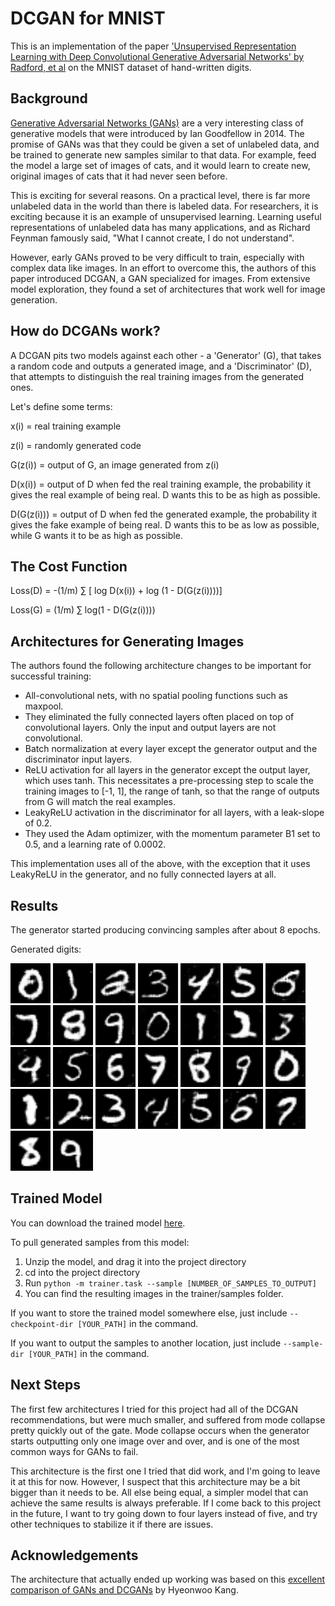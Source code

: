 # DCGAN for MNIST

This is an implementation of the paper ['Unsupervised Representation Learning with Deep Convolutional Generative Adversarial Networks' by Radford, et al](https://arxiv.org/pdf/1511.06434.pdf) on the MNIST dataset of hand-written digits.

## Background

[Generative Adversarial Networks (GANs)](https://papers.nips.cc/paper/5423-generative-adversarial-nets.pdf) are a very interesting class of generative models that were introduced by Ian Goodfellow in 2014. The promise of GANs was that they could be given a set of unlabeled data, and be trained to generate new samples similar to that data. For example, feed the model a large set of images of cats, and it would learn to create new, original images of cats that it had never seen before. 

This is exciting for several reasons. On a practical level, there is far more unlabeled data in the world than there is labeled data. For researchers, it is exciting because it is an example of unsupervised learning. Learning useful representations of unlabeled data has many applications, and as Richard Feynman famously said, "What I cannot create, I do not understand". 

However, early GANs proved to be very difficult to train, especially with complex data like images. In an effort to overcome this, the authors of this paper introduced DCGAN, a GAN specialized for images. From extensive model exploration, they found a set of architectures that work well for image generation.

## How do DCGANs work?

A DCGAN pits two models against each other - a 'Generator' (G), that takes a random code and outputs a generated image, and a 'Discriminator' (D), that attempts to distinguish the real training images from the generated ones. 

Let's define some terms:

x(i) = real training example

z(i) = randomly generated code

G(z(i)) = output of G, an image generated from z(i)

D(x(i)) = output of D when fed the real training example, the probability it gives the real example of being real. D wants this to be as high as possible. 

D(G(z(i))) = output of D when fed the generated example, the probability it gives the fake example of being real. D wants this to be as low as possible, while G wants it to be as high as possible.

## The Cost Function

Loss(D) = -(1/m) ∑ [ log D(x(i)) + log (1 - D(G(z(i))))]

Loss(G) = (1/m) ∑ log(1 - D(G(z(i))))


## Architectures for Generating Images

The authors found the following architecture changes to be important for successful training:

* All-convolutional nets, with no spatial pooling functions such as maxpool.
* They eliminated the fully connected layers often placed on top of convolutional layers. Only the input and output layers are not convolutional.
* Batch normalization at every layer except the generator output and the discriminator input layers.
* ReLU activation for all layers in the generator except the output layer, which uses tanh. This necessitates a pre-processing step to scale the training images to [-1, 1], the range of tanh, so that the range of outputs from G will match the real examples.
* LeakyReLU activation in the discriminator for all layers, with a leak-slope of 0.2.
* They used the Adam optimizer, with the momentum parameter B1 set to 0.5, and a learning rate of 0.0002. 

This implementation uses all of the above, with the exception that it uses LeakyReLU in the generator, and no fully connected layers at all.

## Results

The generator started producing convincing samples after about 8 epochs. 

Generated digits:

<img src='trainer/trained_examples/zero.png'> <img src='trainer/trained_examples/one.png'> <img src='trainer/trained_examples/two.png'> <img src='trainer/trained_examples/three.png'> <img src='trainer/trained_examples/four.png'> <img src='trainer/trained_examples/five.png'> <img src='trainer/trained_examples/six.png'> <img src='trainer/trained_examples/seven.png'> <img src='trainer/trained_examples/eight.png'> <img src='trainer/trained_examples/nine.png'>
<img src='trainer/trained_examples/zero1.png'> <img src='trainer/trained_examples/one1.png'> <img src='trainer/trained_examples/two1.png'> <img src='trainer/trained_examples/three1.png'> <img src='trainer/trained_examples/four1.png'> <img src='trainer/trained_examples/five1.png'> <img src='trainer/trained_examples/six1.png'> <img src='trainer/trained_examples/seven1.png'> <img src='trainer/trained_examples/eight1.png'> <img src='trainer/trained_examples/nine1.png'>
<img src='trainer/trained_examples/zero2.png'> <img src='trainer/trained_examples/one2.png'> <img src='trainer/trained_examples/two2.png'> <img src='trainer/trained_examples/three2.png'> <img src='trainer/trained_examples/four2.png'> <img src='trainer/trained_examples/five2.png'> <img src='trainer/trained_examples/six2.png'> <img src='trainer/trained_examples/seven2.png'> <img src='trainer/trained_examples/eight2.png'> <img src='trainer/trained_examples/nine2.png'>


## Trained Model

You can download the trained model [here](https://storage.googleapis.com/gan-training-207705-public-bucket/MNIST-DCGAN-model-1.zip).

To pull generated samples from this model:
1. Unzip the model, and drag it into the project directory
2. cd into the project directory
3. Run ```python -m trainer.task --sample [NUMBER_OF_SAMPLES_TO_OUTPUT]```
4. You can find the resulting images in the trainer/samples folder. 

If you want to store the trained model somewhere else, just include ```--checkpoint-dir [YOUR_PATH]``` in the command.

If you want to output the samples to another location, just include ```--sample-dir [YOUR_PATH]``` in the command.

## Next Steps

The first few architectures I tried for this project had all of the DCGAN recommendations, but were much smaller, and suffered from mode collapse pretty quickly out of the gate. Mode collapse occurs when the generator starts outputting only one image over and over, and is one of the most common ways for GANs to fail. 

This architecture is the first one I tried that did work, and I'm going to leave it at this for now. However, I suspect that this architecture may be a bit bigger than it needs to be. All else being equal, a simpler model that can achieve the same results is always preferable. If I come back to this project in the future, I want to try going down to four layers instead of five, and try other techniques to stabilize it if there are issues.

## Acknowledgements

The architecture that actually ended up working was based on this [excellent comparison of GANs and DCGANs](https://github.com/znxlwm/tensorflow-MNIST-GAN-DCGAN/) by Hyeonwoo Kang. 








